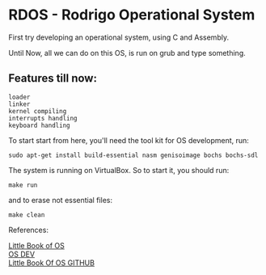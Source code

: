 # RDOS - Rodrigo Operational System

First try developing an operational system, using C and Assembly.


Until Now, all we can do on this OS, is run on grub and type something.

## Features till now:
```
loader
linker
kernel compiling
interrupts handling
keyboard handling
```

To start start from here, you'll need the tool kit for OS development, run:
```
sudo apt-get install build-essential nasm genisoimage bochs bochs-sdl
```

The system is running on VirtualBox.
So to start it, you should run:
```
make run
```
and to erase not essential files:
```
make clean
```







References:

[Little Book of OS](https://littleosbook.github.io/)    
[OS DEV](https://wiki.osdev.org/Beginner_Mistakes)  
[Little Book Of OS  GITHUB](https://littleosbook.github.io/#virtual-machine)
